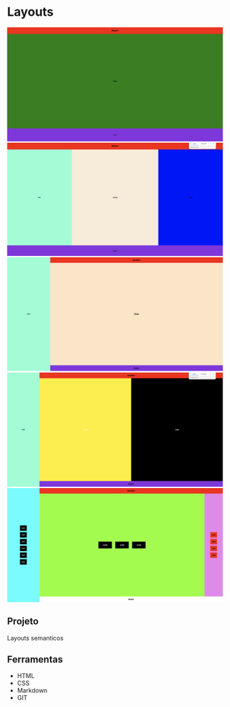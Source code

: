 # Layouts
![](./preview1.png)
![](./preview2.png)
![](./preview3.png)
![](./preview4.png)
![](./preview5.png)

## Projeto
Layouts semanticos

## Ferramentas
* HTML
* CSS
* Markdown
* GIT
